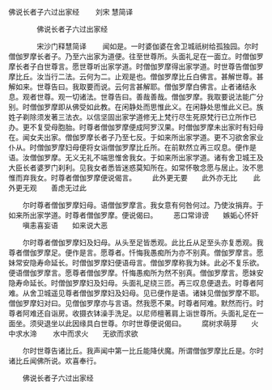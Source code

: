  佛说长者子六过出家经
　　刘宋 慧简译




　　　　佛说长者子六过出家经

　　　　宋沙门释慧简译
　　闻如是。一时婆伽婆在舍卫城祇树给孤独园。尔时僧伽罗摩长者子。乃至六出家为道便。往至世尊所。头面礼足在一面立。时僧伽罗摩长者子白世尊言。愿世尊听出家学道。时僧伽罗摩得出家学道。时世尊告僧伽罗摩比丘。汝当行二法。云何为二。止观是也。僧伽罗摩比丘白佛言。甚解世尊。甚解如来。世尊告曰。我取要而说。云何言甚解耶。僧伽罗摩白佛言。止者诸结永息。观者世尊。观一切诸法。世尊告曰。善哉善哉。僧伽罗摩。我取要说法能广分别。时僧伽罗摩即从佛受如此教。在闲静处而思惟此义。在闲静处思惟此义已。族姓子剃除须发著三法衣。以信坚固出家学道修无上梵行尽生死原梵行已立所作已办。更不复受母胞胎。时尊者僧伽罗摩便成阿罗汉果。时僧伽罗摩未出家时有妇母在。闻女夫出家。僧伽罗摩长者子乃至七反。于如来所出家学道。更不习欲舍家业仆从。时僧伽罗摩妇母便将女诣僧伽罗摩比丘所。在前默然立再三叹息。便作是语。汝僧伽罗摩。无义无礼不端思惟舍我女。于如来所出家学道。诸有舍卫城王及大臣长者婆罗门刹利。见我女者悉皆迷惑莫知所在。如常怀敬念愿与居止。汝不思惟而弃我女。时尊者僧伽罗摩便说偈言。
　　此外更无要　　此外亦无比
　　此外更无观　　善虑无过此

　　尔时尊者僧伽罗摩妇母。语僧伽罗摩言。我女意有何咎何过。乃使汝捐弃。于如来所出家学道。时尊者僧伽罗摩。便说偈曰。
　　恶口常诽谤　　嫉姤心怀奸
　　嗔恚喜妄语　　如来说大恶

　　尔时尊者僧伽罗摩妇及妇母。从头至足皆悉观。此比丘从足至头亦复悉观。我尊者僧伽罗摩足。便作是言。愿尊者。忏悔我愚痴所为亦不别真。僧伽罗摩言。愿妹常安隐寿命延长。时僧伽罗摩妇便语母言。僧伽罗摩称我为妹。此必不复乐欲。便语僧伽罗摩言。愿尊者僧伽罗摩。忏悔愚痴所为然不别真。僧伽罗摩言。愿妹安隐寿命延长。时僧伽罗摩妇及妇母。头面礼足绕三匝。再三叹息便退去。时尊者阿难。从舍卫城遥见尊者僧伽罗摩妇及妇母。见已便作是语。诸妹见僧伽罗摩不耶。僧伽罗摩妇对曰。见僧伽罗摩亦与言语。然我愿不果。时尊者阿难。默然而行。时尊者阿难还自诣房。收摄衣钵澡手洗足。以尼师檀著肩上诣世尊所。头面礼足在一面坐。须臾退坐以此因缘具白世尊。尔时世尊便说偈曰。
　　腐树求萌芽　　火中求水渧
　　水中而求火　　无欲而求欲

　　尔时世尊告诸比丘。我声闻中第一比丘能降伏魔。所谓僧伽罗摩比丘是。尔时诸比丘闻佛所说。欢喜奉行。

　　佛说长者子六过出家经


